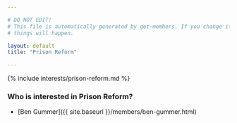 ```yaml
---

# DO NOT EDIT!
# This file is automatically generated by get-members. If you change it, bad
# things will happen.

layout: default
title: "Prison Reform"

---
```


{% include interests/prison-reform.md %}

### Who is interested in Prison Reform?


* [Ben Gummer]({{ site.baseurl }}/members/ben-gummer.html)
